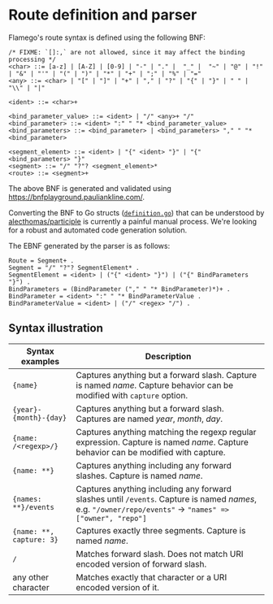 # Route definition and parser

Flamego's route syntax is defined using the following BNF:

```ebnf
/* FIXME: `[]:,` are not allowed, since it may affect the binding processing */
<char> ::= [a-z] | [A-Z] | [0-9] | "-" | "." |  "_" |  "~" | "@" | "!" | "&" | "'" | "(" | ")" | "*" | "+" | ";" | "%" | "="
<any> ::= <char> | "[" | "]" | "+" | "," | "?" | "{" | "}" | " " | "\\" | "|"

<ident> ::= <char>+

<bind_parameter_value> ::= <ident> | "/" <any>+ "/"
<bind_parameter> ::= <ident> ":" " "* <bind_parameter_value>
<bind_parameters> ::= <bind_parameter> | <bind_parameters> "," " "* <bind_parameter>

<segment_element> ::= <ident> | "{" <ident> "}" | "{" <bind_parameters> "}"
<segment> ::= "/" "?"? <segment_element>*
<route> ::= <segment>+
```

The above BNF is generated and validated using https://bnfplayground.pauliankline.com/.

Converting the BNF to Go structs ([`definition.go`](definition.go)) that can be understood by [alecthomas/participle](https://github.com/alecthomas/participle) is currently a painful manual process. We're looking for a robust and automated code generation solution.

The EBNF generated by the parser is as follows:

```ebnf
Route = Segment+ .
Segment = "/" "?"? SegmentElement* .
SegmentElement = <ident> | ("{" <ident> "}") | ("{" BindParameters "}") .
BindParameters = (BindParameter ("," " "* BindParameter)*)+ .
BindParameter = <ident> ":" " "* BindParameterValue .
BindParameterValue = <ident> | ("/" <regex> "/") .
```

## Syntax illustration

Syntax examples | Description
-- | --
`{name}` | Captures anything but a forward slash. Capture is named _name_. Capture behavior can be modified with `capture` option.
`{year}-{month}-{day}` | Captures anything but a forward slash. Captures are named _year_, _month_, _day_.
`{name: /<regexp>/}` | Captures anything matching the regexp regular expression. Capture is named _name_. Capture behavior can be modified with capture.
`{name: **}` | Captures anything including any forward slashes. Capture is named _name_.
`{names: **}/events` | Captures anything including any forward slashes until `/events`. Capture is named _names_, e.g. `"/owner/repo/events"` -> `"names" => ["owner", "repo"]`
`{name: **, capture: 3}` | Captures exactly three segments. Capture is named _name_.
`/` | Matches forward slash. Does not match URI encoded version of forward slash.
any other character | Matches exactly that character or a URI encoded version of it.
